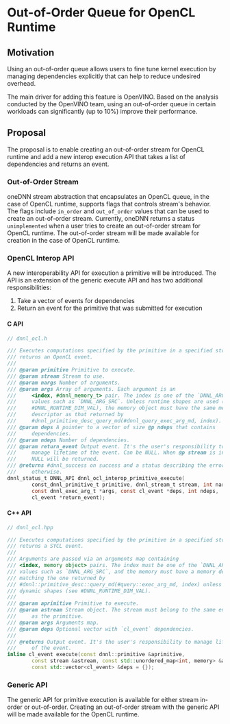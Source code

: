 # Out-of-Order Queue for OpenCL Runtime

## Motivation
Using an out-of-order queue allows users to fine tune kernel execution by managing
dependencies explicitly that can help to reduce undesired overhead.

The main driver for adding this feature is OpenVINO. Based on the analysis conducted
by the OpenVINO team, using an out-of-order queue in certain workloads can significantly
(up to 10%) improve their performance.

## Proposal
The proposal is to enable creating an out-of-order stream for OpenCL runtime and add
a new interop execution API that takes a list of dependencies and returns an event.

### Out-of-Order Stream
oneDNN stream abstraction that encapsulates an OpenCL queue, in the case of OpenCL runtime,
supports flags that controls stream's behavior. The flags include `in_order` and `out_of_order`
values that can be used to create an out-of-order stream. Currently, oneDNN returns a status
`unimplemented` when a user tries to create an out-of-order stream for OpenCL runtime.
The out-of-order stream will be made available for creation in the case of OpenCL runtime.

### OpenCL Interop API
A new interoperability API for execution a primitive will be introduced. The API is an
extension of the generic execute API and has two additional responsibilities:
1. Take a vector of events for dependencies
2. Return an event for the primitive that was submitted for execution

#### C API

```c
// dnnl_ocl.h

/// Executes computations specified by the primitive in a specified stream and
/// returns an OpenCL event.
///
/// @param primitive Primitive to execute.
/// @param stream Stream to use.
/// @param nargs Number of arguments.
/// @param args Array of arguments. Each argument is an
///     <index, #dnnl_memory_t> pair. The index is one of the `DNNL_ARG_*`
///     values such as `DNNL_ARG_SRC`. Unless runtime shapes are used (see
///     #DNNL_RUNTIME_DIM_VAL), the memory object must have the same memory
///     descriptor as that returned by
///     #dnnl_primitive_desc_query_md(#dnnl_query_exec_arg_md, index).
/// @param deps A pointer to a vector of size @p ndeps that contains
///     dependencies.
/// @param ndeps Number of dependencies.
/// @param return_event Output event. It's the user's responsibility to
///     manage lifetime of the event. Can be NULL. When @p stream is in-order
///     NULL will be returned.
/// @returns #dnnl_success on success and a status describing the error
///     otherwise.
dnnl_status_t DNNL_API dnnl_ocl_interop_primitive_execute(
        const_dnnl_primitive_t primitive, dnnl_stream_t stream, int nargs,
        const dnnl_exec_arg_t *args, const cl_event *deps, int ndeps,
        cl_event *return_event);
```

#### C++ API
```cpp
// dnnl_ocl.hpp

/// Executes computations specified by the primitive in a specified stream and
/// returns a SYCL event.
///
/// Arguments are passed via an arguments map containing
/// <index, memory object> pairs. The index must be one of the `DNNL_ARG_*`
/// values such as `DNNL_ARG_SRC`, and the memory must have a memory descriptor
/// matching the one returned by
/// #dnnl::primitive_desc::query_md(#query::exec_arg_md, index) unless using
/// dynamic shapes (see #DNNL_RUNTIME_DIM_VAL).
///
/// @param aprimitive Primitive to execute.
/// @param astream Stream object. The stream must belong to the same engine
///     as the primitive.
/// @param args Arguments map.
/// @param deps Optional vector with `cl_event` dependencies.
///
/// @returns Output event. It's the user's responsibility to manage lifetime
///     of the event.
inline cl_event execute(const dnnl::primitive &aprimitive,
        const stream &astream, const std::unordered_map<int, memory> &args,
        const std::vector<cl_event> &deps = {});
```

### Generic API
The generic API for primitive execution is available for either stream in-order or out-of-order.
Creating an out-of-order stream with the generic API will be made available for the OpenCL runtime.
